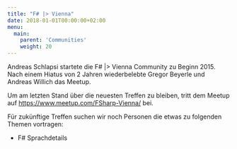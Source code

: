 ```yaml
---
title: "F# |> Vienna"
date: 2018-01-01T00:00:00+02:00
menu:
  main:
    parent: 'Communities'
    weight: 20
---
```


Andreas Schlapsi startete die F# |> Vienna Community zu Beginn 2015. Nach einem Hiatus von 2 Jahren wiederbelebte Gregor Beyerle und Andreas Willich das Meetup.

Um am letzten Stand über die neuesten Treffen zu bleiben, tritt dem Meetup auf <https://www.meetup.com/FSharp-Vienna/> bei.

Für zukünftige Treffen suchen wir noch Personen die etwas zu folgenden Themen vortragen:

- F# Sprachdetails